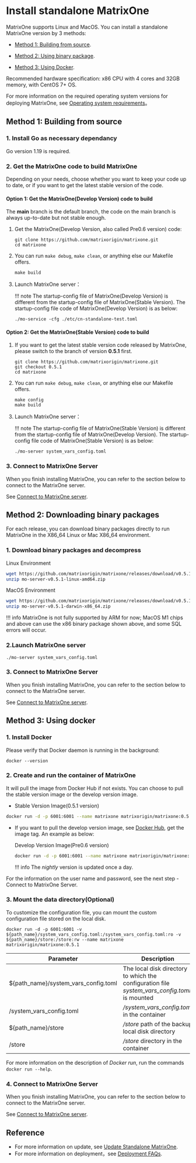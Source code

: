 # **Install standalone MatrixOne**

MatrixOne supports Linux and MacOS. You can install a standalone MatrixOne version by 3 methods:

- <p><a href="#code_source">Method 1: Building from source</a>.</p>
- <p><a href="#binary_packages">Method 2: Using binary package</a>.</p>
- <p><a href="#use_docker">Method 3: Using Docker</a>.</p>

Recommended hardware specification: x86 CPU with 4 cores and 32GB memory, with CentOS 7+ OS.

For more information on the required operating system versions for deploying MatrixOne, see [Operating system requirements](../FAQs/deployment-faqs.md)。

## <h2><a name="code_source">Method 1: Building from source</a></h2>

### 1. Install Go as necessary dependancy

Go version 1.19 is required.

### 2. Get the MatrixOne code to build MatrixOne

Depending on your needs, choose whether you want to keep your code up to date, or if you want to get the latest stable version of the code.

#### Option 1: Get the MatrixOne(Develop Version) code to build

The **main** branch is the default branch, the code on the main branch is always up-to-date but not stable enough.

1. Get the MatrixOne(Develop Version, also called Pre0.6 version) code:

    ```
    git clone https://github.com/matrixorigin/matrixone.git
    cd matrixone
    ```

2. You can run `make debug`, `make clean`, or anything else our Makefile offers.

    ```
    make build
    ```

3. Launch MatrixOne server：

    !!! note
         The startup-config file of MatrixOne(Develop Version) is different from the startup-config file of MatrixOne(Stable Version). The startup-config file code of MatrixOne(Develop Version) is as below:

    ```
    ./mo-service -cfg ./etc/cn-standalone-test.toml
    ```

#### Option 2: Get the MatrixOne(Stable Version) code to build

1. If you want to get the latest stable version code released by MatrixOne, please switch to the branch of version **0.5.1** first.

    ```
    git clone https://github.com/matrixorigin/matrixone.git
    git checkout 0.5.1
    cd matrixone
    ```

2. You can run `make debug`, `make clean`, or anything else our Makefile offers.

    ```
    make config
    make build
    ```

3. Launch MatrixOne server：

    !!! note
         The startup-config file of MatrixOne(Stable Version) is different from the startup-config file of MatrixOne(Develop Version). The startup-config file code of MatrixOne(Stable Version) is as below:

    ```
    ./mo-server system_vars_config.toml
    ```

### 3. Connect to MatrixOne Server

When you finish installing MatrixOne, you can refer to the section below to connect to the MatrixOne server.

See [Connect to MatrixOne server](connect-to-matrixone-server.md).

## <h2><a name="binary_packages">Method 2: Downloading binary packages</a></h2>

For each release, you can download binary packages directly to run MatrixOne in the X86_64 Linux or Mac X86_64 environment.

### 1. Download binary packages and decompress

Linux Environment

```bash
wget https://github.com/matrixorigin/matrixone/releases/download/v0.5.1/mo-server-v0.5.1-linux-amd64.zip
unzip mo-server-v0.5.1-linux-amd64.zip
```

MacOS Environment

```bash
wget https://github.com/matrixorigin/matrixone/releases/download/v0.5.1/mo-server-v0.5.1-darwin-x86_64.zip
unzip mo-server-v0.5.1-darwin-x86_64.zip
```

!!! info
    MatrixOne is not fully supported by ARM for now; MacOS M1 chips and above can use the x86 binary package shown above, and some SQL errors will occur.

### 2.Launch MatrixOne server

```
./mo-server system_vars_config.toml
```

### 3. Connect to MatrixOne Server

When you finish installing MatrixOne, you can refer to the section below to connect to the MatrixOne server.

See [Connect to MatrixOne server](connect-to-matrixone-server.md).

## <h2><a name="use_docker">Method 3: Using docker</a></h2>

### 1. Install Docker

Please verify that Docker daemon is running in the background:

```
docker --version
```

### 2. Create and run the container of MatrixOne

It will pull the image from Docker Hub if not exists. You can choose to pull the stable version image or the develop version image.

- Stable Version Image(0.5.1 version)

```bash
docker run -d -p 6001:6001 --name matrixone matrixorigin/matrixone:0.5.1
```

- If you want to pull the develop version image, see [Docker Hub](https://hub.docker.com/r/matrixorigin/matrixone/tags), get the image tag. An example as below:

    Develop Version Image(Pre0.6 version)

    ```bash
    docker run -d -p 6001:6001 --name matrixone matrixorigin/matrixone:nightly-commitnumber
    ```

    !!! info
         The *nightly* version is updated once a day.

For the information on the user name and password, see the next step - Connect to MatrixOne Server.

### 3. Mount the data directory(Optional)

To customize the configuration file, you can mount the custom configuration file stored on the local disk.

```
docker run -d -p 6001:6001 -v ${path_name}/system_vars_config.toml:/system_vars_config.toml:ro -v ${path_name}/store:/store:rw --name matrixone matrixorigin/matrixone:0.5.1
```

|Parameter|Description|
|---|---|
|${path_name}/system_vars_config.toml|The local disk directory to which the configuration file *system_vars_config.toml* is mounted|
|/system_vars_config.toml| */system_vars_config.toml* in the container|
|${path_name}/store|*/store* path of the backup local disk directory|
|/store|*/store* directory in the container|

For more information on the description of *Docker run*, run the commands `docker run --help`.

### 4. Connect to MatrixOne Server

When you finish installing MatrixOne, you can refer to the section below to connect to the MatrixOne server.

See [Connect to MatrixOne server](connect-to-matrixone-server.md).

## Reference

- For more information on update, see [Update Standalone MatrixOne](update-standalone-matrixone.md).
- For more information on deployment，see [Deployment FAQs](../FAQs/deployment-faqs.md).

